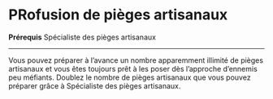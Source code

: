 # PRofusion de pièges artisanaux

<p><strong>Prérequis</strong> Spécialiste des pièges artisanaux</p>
<hr>
<p>Vous pouvez préparer à l’avance un nombre apparemment illimité de pièges artisanaux et vous êtes toujours prêt à les poser dès l’approche d’ennemis peu méfiants. Doublez le nombre de pièges artisanaux que vous pouvez préparer grâce à Spécialiste des pièges artisanaux.</p>